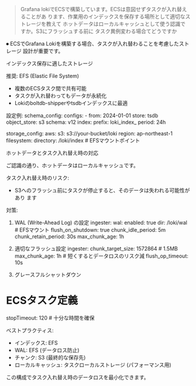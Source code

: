 > Grafana lokiでECSで構築しています。ECSは意図せずタスクが入れ替えることがあ
ります、作業用のインデックスを保存する場所として適切なストレージを教えて 
ホットデータはローカルキャッシュとして使う認識ですか。S3にフラッシュする前に
タスク異例変わる場合てどうですか 

⏺ ECSでGrafana Lokiを構築する場合、タスクが入れ替わることを考慮したストレージ
  設計が重要です。

  インデックス保存に適したストレージ

  推奨: EFS (Elastic File System)
  - 複数のECSタスク間で共有可能
  - タスクが入れ替わってもデータが永続化
  - Lokiのboltdb-shipperやtsdbインデックスに最適

  設定例:
  schema_config:
    configs:
      - from: 2024-01-01
        store: tsdb
        object_store: s3
        schema: v12
        index:
          prefix: loki_index_
          period: 24h

  storage_config:
    aws:
      s3: s3://your-bucket/loki
      region: ap-northeast-1
    filesystem:
      directory: /loki/index  # EFSマウントポイント

  ホットデータとタスク入れ替え時の対応

  ご認識の通り、ホットデータはローカルキャッシュです。

  タスク入れ替え時のリスク:
  - S3へのフラッシュ前にタスクが停止すると、そのデータは失われる可能性があり
  ます

  対策:

  1. WAL (Write-Ahead Log) の設定
  ingester:
    wal:
      enabled: true
      dir: /loki/wal  # EFSマウント
      flush_on_shutdown: true
    chunk_idle_period: 5m
    chunk_retain_period: 30s
    max_chunk_age: 1h

  2. 適切なフラッシュ設定
  ingester:
    chunk_target_size: 1572864  # 1.5MB
    max_chunk_age: 1h  # 短くするとデータロスのリスク減
    flush_op_timeout: 10s

  3. グレースフルシャットダウン
  # ECSタスク定義
  stopTimeout: 120  # 十分な時間を確保

  ベストプラクティス:
  - インデックス: EFS
  - WAL: EFS (データロス防止)
  - チャンク: S3 (最終的な保存先)
  - ローカルキャッシュ: タスクローカルストレージ (パフォーマンス用)

  この構成でタスク入れ替え時のデータロスを最小化できます。
